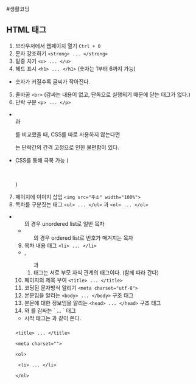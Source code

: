 #생활코딩

 ## HTML 태그
  1. 브라우저에서 웹페이지 열기 `Ctrl + O`
  2. 문자 강조하기 `<strong> ... </strong>`
  3. 밑중 치기 `<u> ... </u>`
  4. 헤드 표시 `<h1> ... </h1>`  (숫자는 1부터 6까지 가능)
   - 숫자가 커질수록 글씨가 작아진다.
  5. 줄바꿈 `<br>` (감싸는 내용이 없고, 단독으로 실행되기 때문에 닫는 태그가 없다.)
  6. 단락 구분 `<p> ... </p>`
   - <br>과 <p>를 비교했을 때, CSS를 따로 사용하지 않는다면 <p>는 단락간의 간격 고정으로 인한 불편함이 있다.
   - CSS를 통해 극복 가능 (<p style="margin-top:45px;">)
  7. 페이지에 이미지 삽입 `<img src="주소" width="100%">`
  8. 목차를 구분짓는 태그 `<ul> ... </ul>`  과  `<ol> ... </ol>`
   - <ul>의 경우 unordered list로 일반 목차
   - <ol>의 경우 ordered list로 번호가 매겨지는 목차
  9. 목차 내용 태그 `<li> ... </li>`
   - <il>, <ol> 과 <li> 태그는 서로 부모 자식 관계의 태그이다. (함께 따라 간다)
 10. 페이지의 제목 부여 `<title> ... </title>`
 11. 코딩된 문자방식 알리기 `<meta charset="utf-8">`
 12. 본문임을 알리는 `<body> ... </body>` 구조 태그
 13. 본문에 대한 정보임을 알리는 `<head> ... </head>` 구조 태그
 14. <body>와 <head>를 감싸는 `<html> ... </html>` 태그
   - 시작 태그는 <!doctype html>과 같이 쓴다.
 
###
 
  <!doctype html>
  
   <head>
 
    <title> ... </title>
    
    <meta charset="">
    
   </head>
   
   
   
   <body>
 
    <ol>
    
     <li> ... </li>
     
    </ol>
    
   </body>
  
  </html>
